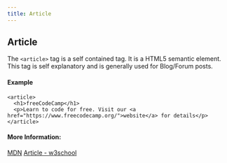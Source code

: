 ```yaml
---
title: Article
---
```

## Article

The `<article>` tag is a self contained tag. It is a HTML5 semantic element. This tag is self explanatory and is generally used for Blog/Forum posts.

#### Example

    <article>
      <h1>freeCodeCamp</h1>
      <p>Learn to code for free. Visit our <a href="https://www.freecodecamp.org/">website</a> for details</p>
    </article>

#### More Information:
[MDN](https://developer.mozilla.org/en-US/docs/Web/HTML/Element/article)
[Article - w3school](https://www.w3schools.com/tags/tag_article.asp)
